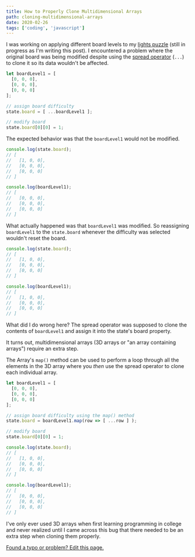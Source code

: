 ```yaml
---
title: How to Properly Clone Multidimensional Arrays
path: cloning-multidimensional-arrays
date: 2020-02-26
tags: ['coding', 'javascript']
---
```


I was working on applying different board levels to my [lights puzzle](https://github.com/Dana94/lights-puzzle) (still in progress as I'm writing this post). I encountered a problem where the original board was being modified despite using the [spread operator](https://developer.mozilla.org/en-US/docs/Web/JavaScript/Reference/Operators/Spread_syntax) (`...`) to clone it so its data wouldn't be affected.

```js
let boardLevel1 = [
  [0, 0, 0],
  [0, 0, 0],
  [0, 0, 0]
];

// assign board difficulty
state.board = [ ...boardLevel1 ];

// modify board
state.board[0][0] = 1;
```

The expected behavior was that the `boardLevel1` would not be modified.
```js
console.log(state.board);
// [
//   [1, 0, 0],
//   [0, 0, 0],
//   [0, 0, 0]
// ]

console.log(boardLevel1);
// [
//   [0, 0, 0],
//   [0, 0, 0],
//   [0, 0, 0]
// ]
```

What actually happened was that `boardLevel1` was modified. So reassigning `boardLevel1` to the `state.board` whenever the difficulty was selected wouldn't reset the board.

```js
console.log(state.board);
// [
//   [1, 0, 0],
//   [0, 0, 0],
//   [0, 0, 0]
// ]

console.log(boardLevel1);
// [
//   [1, 0, 0],
//   [0, 0, 0],
//   [0, 0, 0]
// ]
```

What did I do wrong here? The spread operator was supposed to clone the contents of `boardLevel1` and assign it into the state's board property.

It turns out, multidimensional arrays (3D arrays or "an array containing arrays") require an extra step.

The Array's `map()` method can be used to perform a loop through all the elements in the 3D array where you _then_ use the spread operator to clone each individual array.

```js
let boardLevel1 = [
  [0, 0, 0],
  [0, 0, 0],
  [0, 0, 0]
];

// assign board difficulty using the map() method
state.board = boardLevel1.map(row => [ ...row ] );

// modify board
state.board[0][0] = 1;
```

```js
console.log(state.board);
// [
//   [1, 0, 0],
//   [0, 0, 0],
//   [0, 0, 0]
// ]

console.log(boardLevel1);
// [
//   [0, 0, 0],
//   [0, 0, 0],
//   [0, 0, 0]
// ]
```

I've only ever used 3D arrays when first learning programming in college and never realized until I came across this bug that there needed to be an extra step when cloning them properly.

[Found a typo or problem? Edit this page.](https://github.com/Dana94/website/blob/master/blog/2020-02-26-cloning-multidimensional-arrays.md)
